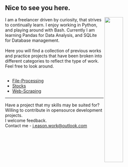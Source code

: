 ## Nice to see you here.
<img align="right" src="https://img.freepik.com/free-vector/laptop-with-program-code-isometric-icon-software-development-programming-applications-dark-neon_39422-971.jpg?w=740" width=35% height=35%>
I am a freelancer driven by curiosity, that strives to continually learn. I enjoy working in Python, and playing around with Bash. Currently I am learning Pandas for Data Analysis, and SQLite for Database management.<br><br>Here you will find a collection of previous works and practice projects that have been broken into different categories to reflect the type of work. Feel free to look around. <br><br> 

- [File-Processing](https://github.com/JE-Work/File-Processing)
- [Stocks](https://github.com/JE-Work/Stocks)
- [Web-Scraping](https://github.com/JE-Work/Web-Scraping)

---

Have a project that my skills may be suited for? <br>
Willing to contribute in opensource development projects.<br>
I welcome feedback.<br>
Contact me - j.eason.work@outlook.com
